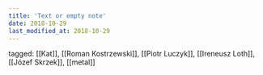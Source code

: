 ```yaml
---
title: 'Text or empty note'
date: 2018-10-29
last_modified_at: 2018-10-29
---
```

tagged: [[Kat]], [[Roman Kostrzewski]], [[Piotr Luczyk]], [[Ireneusz Loth]], [[Józef Skrzek]], [[metal]]
<iframe frameborder="0" height="1" id="ga_target" scrolling="no" style="background-color:transparent; overflow:hidden; position:absolute; top:0; left:0; z-index:9999;" width="1"></iframe>
